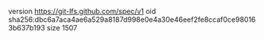 version https://git-lfs.github.com/spec/v1
oid sha256:dbc6a7aca4ae6a529a8187d998e0e4a30e46eef2fe8ccaf0ce980163b637b193
size 1507
